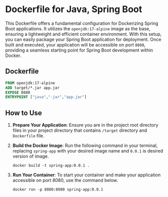 # Dockerfile for Java, Spring Boot

This Dockerfile offers a fundamental configuration for Dockerizing Spring Boot applications. It utilizes the `openjdk:17-alpine` image as the base, ensuring a lightweight and efficient container environment. With this setup, you can easily package your Spring Boot application for deployment. Once built and executed, your application will be accessible on port `8080`, providing a seamless starting point for Spring Boot development within Docker.

## Dockerfile

```dockerfile
FROM openjdk:17-alpine
ADD target/*.jar app.jar
EXPOSE 8080
ENTRYPOINT ["java","-jar","app.jar"]
```


## How to Use

1. **Prepare Your Application**: Ensure you are in the project root directory files in your project directory that contains `/target` directory and `Dockerfile` file.

2. **Build the Docker Image**: Run the following command in your terminal, replacing `spring-app` with your desired image name and `0.0.1` is desired version of image.

    ```
    docker build -t spring-app:0.0.1 .
    ```

3. **Run Your Container**: To start your container and make your application accessible on port 8080, use the command below.

    ```
    docker run -p 8080:8080 spring-app:0.0.1
    ```
